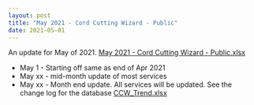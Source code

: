 ```yaml
---
layout: post
title: "May 2021 - Cord Cutting Wizard - Public"
date: 2021-05-01
---
```

<p>An update for May of 2021. <a href="/May 2021 - Cord Cutting Wizard - Public.xlsx">May 2021 - Cord Cutting Wizard - Public.xlsx</a>
  <p>
    <ul>
      <li>May 1 - Starting off same as end of Apr 2021
      <li>May xx - mid-month update of most services
      <li>May xx - Month end update. All services will be updated. See the change log for the database <a href="/CCW_Trend.xlsx">CCW_Trend.xlsx</a>
